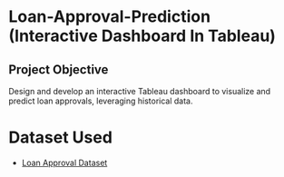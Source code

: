 # Loan-Approval-Prediction (Interactive Dashboard In Tableau)
## Project Objective
Design and develop an interactive Tableau dashboard to visualize and predict loan approvals, leveraging historical data.

# Dataset Used
- <a href="https://github.com/Poojitha2509/Loan-Approval-Prediction-In-Tableau/blob/main/loan_approval_dataset.csv">Loan Approval Dataset</a>

